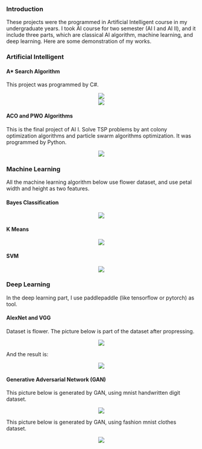 ### Introduction

These projects were the programmed in Artificial Intelligent course in my undergraduate years. I took AI course for two semester (AI Ⅰ and AI Ⅱ), and it include three parts, which are classical AI algorithm, machine learning, and deep learning. Here are some demonstration of my works.

### Artificial Intelligent

#### A* Search Algorithm

This project was programmed by C#.

<div align="center">
  <img src="https://github.com/Jingxiang-Zhang/AI_undergraduate/blob/main/img/contrast.png">
</div>

<div align="center">
  <img src="https://github.com/Jingxiang-Zhang/AI_undergraduate/blob/main/img/A_star.gif">
</div>

#### ACO and PWO Algorithms

This is the final project of AI Ⅰ. Solve TSP problems by ant colony optimization algorithms and particle swarm algorithms optimization. It was programmed by Python.

<div align="center">
  <img src="https://github.com/Jingxiang-Zhang/AI_undergraduate/blob/main/img/ACO_PWO.gif">
</div>

### Machine Learning

All the machine learning algorithm below use flower dataset, and use petal width and height as two features.

#### Bayes Classification

<div align="center">
  <img src="https://github.com/Jingxiang-Zhang/AI_undergraduate/blob/main/img/Bayes_flower_petal_WH.png">
</div>

#### K Means

<div align="center">
  <img src="https://github.com/Jingxiang-Zhang/AI_undergraduate/blob/main/img/K_means.png">
</div>

#### SVM

<div align="center">
  <img src="https://github.com/Jingxiang-Zhang/AI_undergraduate/blob/main/img/SVM_flower_petal_WH.png">
</div>

### Deep Learning

In the deep learning part, I use paddlepaddle (like tensorflow or pytorch) as tool.

#### AlexNet and VGG

Dataset is flower. The picture below is part of the dataset after propressing.

<div align="center">
  <img src="https://github.com/Jingxiang-Zhang/AI_undergraduate/blob/main/img/flower.png">
</div>

And the result is:

<div align="center">
  <img src="https://github.com/Jingxiang-Zhang/AI_undergraduate/blob/main/img/AlexNet_VGG.png">
</div>

#### Generative Adversarial Network (GAN)

This picture below is generated by GAN, using mnist handwritten digit dataset.

<div align="center">
  <img src="https://github.com/Jingxiang-Zhang/AI_undergraduate/blob/main/img/GAN_mnist.png">
</div>

This picture below is generated by GAN, using fashion mnist clothes dataset.

<div align="center">
  <img src="https://github.com/Jingxiang-Zhang/AI_undergraduate/blob/main/img/GAN_fashion_mnist.png">
</div>

